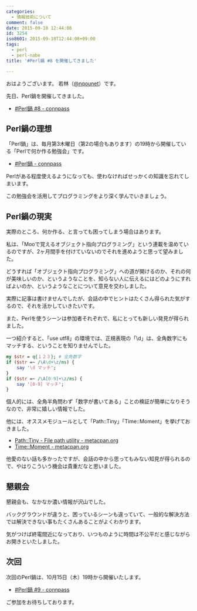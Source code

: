 ```yaml
---
categories:
  - 情報技術について
comment: false
date: 2015-09-18 12:44:08
id: 3254
iso8601: 2015-09-18T12:44:08+09:00
tags:
  - perl
  - perl-nabe
title: '#Perl鍋 #8 を開催してきました'

---
```


おはようございます。
若林（<a href="https://twitter.com/nqounet">@nqounet</a>）です。

先日、Perl鍋を開催してきました。

<ul>
<li><a href="https://perlnabe.connpass.com/event/19085/">#Perl鍋 #8 - connpass</a></li>
</ul>



<h2>Perl鍋の理想</h2>

「Perl鍋」は、毎月第3木曜日（第2の場合もあります）の19時から開催している「Perlで何か作る勉強会」です。

<ul>
<li><a href="https://perlnabe.connpass.com/">#Perl鍋 - connpass</a></li>
</ul>

Perlがある程度使えるようになっても、使わなければせっかくの知識を忘れてしまいます。

この勉強会を活用してプログラミングをより深く学んでいきましょう。

<h2>Perl鍋の現実</h2>

実際のところ、何か作る、と言っても困ってしまう場合はあります。

私は、「Mooで覚えるオブジェクト指向プログラミング」という連載を温めているのですが、2ヶ月間手を付けていないのでそれを進めようと思って望みました。

どうすれば「オブジェクト指向プログラミング」への道が開けるのか、それの何が美味しいのか、というようなことを、知らない人に伝えるにはどのようにすればよいのか、というようなことについて意見を交わしました。

実際に記事は書けませんでしたが、会話の中でヒントはたくさん得られた気がするので、それを活かしていきたいです。

また、Perlを使うシーンは参加者それぞれで、私にとっても新しい発見が得られました。

一つ紹介すると、「use utf8」の環境では、正規表現の「&#92;d」は、全角数字にもマッチする、ということを知りませんでした。

```perl
my $str = q{１２３}; # 全角数字
if ($str =~ /\A\d+\z/ms) {
    say '\d マッチ';
}
if ($str =~ /\A[0-9]+\z/ms) {
    say '[0-9] マッチ';
}
```


個人的には、全角半角問わず「数字が書いてある」ことの検証が簡単になりそうなので、非常に嬉しい情報でした。

他には、オススメモジュールとして「Path::Tiny」「Time::Moment」を挙げておきました。

<ul>
<li><a href="https://metacpan.org/pod/Path::Tiny">Path::Tiny - File path utility - metacpan.org</a></li>
<li><a href="https://metacpan.org/pod/Time::Moment">Time::Moment - metacpan.org</a></li>
</ul>

他愛のない話も多かったですが、会話の中から思ってもみない知見が得られるので、やはりこういう機会は貴重だなと思いました。

<h2>懇親会</h2>

懇親会も、なかなか濃い情報が沢山でした。

バックグラウンドが違うと、困っているシーンも違っていて、一般的な解決方法では解決できない事もたくさんあることがよくわかります。

気がつけば終電間近になっており、いつものように時間は不公平だと感じながらお開きといたしました。

<h2>次回</h2>

次回のPerl鍋は、10月15日（木）19時から開催いたします。

<ul>
<li><a href="https://perlnabe.connpass.com/event/20376/">#Perl鍋 #9 - connpass</a></li>
</ul>

ご参加をお待ちしております。
